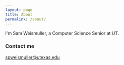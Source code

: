 ```yaml
---
layout: page
title: About
permalink: /about/
---
```


I'm Sam Weismuller, a Computer Science Senior at UT.


### Contact me

[spweismuller@utexas.edu](mailto:spweismuller@utexas.edu)
